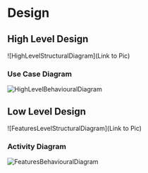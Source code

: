 # Design

## High Level Design

![HighLevelStructuralDiagram](Link to Pic)

### Use Case Diagram

![HighLevelBehaviouralDiagram](https://github.com/AnkitDhiman2/TextPad_miniProject/blob/main/2_Design/Behavior%20Diagrams/Use%20Case%20Diagram%20stepin.png)

## Low Level Design

![FeaturesLevelStructuralDiagram](Link to Pic)

### Activity Diagram

![FeaturesBehaviouralDiagram](https://github.com/AnkitDhiman2/TextPad_miniProject/blob/main/2_Design/Behavior%20Diagrams/Activity%20diagram%20stepin.png)
